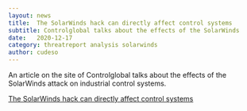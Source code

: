 ```yaml
---
layout: news
title:  The SolarWinds hack can directly affect control systems
subtitle: Controlglobal talks about the effects of the SolarWinds
date:   2020-12-17
category: threatreport analysis solarwinds
author: cudeso
---
```

An article on the site of Controlglobal talks about the effects of the SolarWinds attack on industrial control systems.

[The SolarWinds hack can directly affect control systems](https://www.controlglobal.com/blogs/unfettered/the-solarwinds-hack-can-directly-affect-control-systems)



